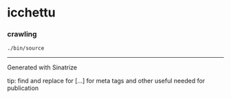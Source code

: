 # icchettu


### crawling

    ./bin/source


---

Generated with Sinatrize

tip: find and replace for [...] for meta tags and other useful needed for publication